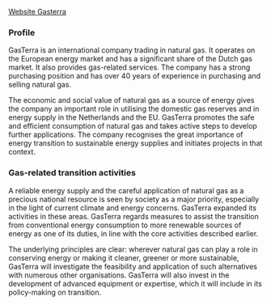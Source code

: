[Website Gasterra](http://www.gasterra.nl)

### Profile

GasTerra is an international company trading in natural gas. It operates on the European energy market and has a significant share of the Dutch gas market. It also provides gas-related services. The company has a strong purchasing position and has over 40 years of experience in purchasing and selling natural gas.

The economic and social value of natural gas as a source of energy gives the company an important role in utilising the domestic gas reserves and in energy supply in the Netherlands and the EU. GasTerra promotes the safe and efficient consumption of natural gas and takes active steps to develop further applications. The company recognises the great importance of energy transition to sustainable energy supplies and initiates projects in that context.

### Gas-related transition activities

A reliable energy supply and the careful application of natural gas as a precious national resource is seen by society as a major priority, especially in the light of current climate and energy concerns. GasTerra expanded its activities in these areas. GasTerra regards measures to assist the transition from conventional energy consumption to more renewable sources of energy as one of its duties, in line with the core activities described earlier.

The underlying principles are clear: wherever natural gas can play a role in conserving energy or making it cleaner, greener or more sustainable, GasTerra will investigate the feasibility and application of such alternatives with numerous other organisations. GasTerra will also invest in the development of advanced equipment or expertise, which it will include in its policy-making on transition.